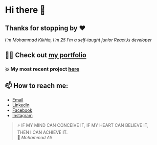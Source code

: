 # Hi there 👋
## Thanks for stopping by ❤

*I'm Mohammad Kikhia, I'm 25*
*I'm a self-taught junior ReactJs developer*

## 👨‍💻 Check out [my portfolio](mohammad-kikhia.vercel.app)
### 💥 My most recent project [here](https://github.com/M7MD-abo-jacob/uShopia)

## 📫 How to reach me: 
- [Email](m7md.master1@gmail.com)
- [LinkedIn](linkedin.com/in/mohammad-kikhia)
- [Facebook](facebook.com/100010744380377)
- [Instagram](instagram.com/m7md.abo_jacob)

>⚡ IF MY MIND CAN CONCEIVE IT, IF MY HEART CAN BELIEVE IT, THEN I CAN ACHIEVE IT.  
> 🥊 *Mohammad Ali*

